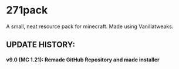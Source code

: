 # 271pack
A small, neat resource pack for minecraft. Made using Vanillatweaks.

## UPDATE HISTORY:
#### v9.0 (MC 1.21): Remade GitHub Repository and made installer

